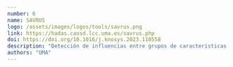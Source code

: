 ```yaml
---
number: 6
name: SAVRUS
logo: /assets/images/logos/tools/savrus.png
link: https://hadas.caosd.lcc.uma.es/savrus.php
doi: https://doi.org/10.1016/j.knosys.2023.110558
description: "Detección de influencias entre grupos de características y atributos de calidad complejos en espacios colosales y parcialmente medidos mediante muestreo inteligente y aprendizaje dinámico."
authors: "UMA"
---
```

